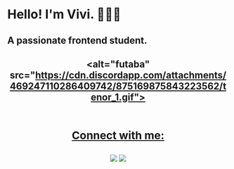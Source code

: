  <h1> Hello! I'm Vivi. 👩🏻‍💻</h1> 
<h2>A passionate frontend student.<h2>
 

  <div align="center">
  
 <alt="futaba" src="https://cdn.discordapp.com/attachments/469247110286409742/875169875843223562/tenor_1.gif">
   <br>
   <br>
  <a href="https://github.com/unverzed">

  
 <h3>Connect with me: </h3>
<a href="https://instagram.com/vivirortega" target="_blank"><img src="https://img.shields.io/badge/-Instagram-%23E4405F?style=for-the-badge&logo=instagram&logoColor=white" target="_blank"></a>
 <a href="https://www.linkedin.com/in/vitoriarortega/" target="_blank"><img src="https://img.shields.io/badge/-LinkedIn-%230077B5?style=for-the-badge&logo=linkedin&logoColor=white" target="_blank"></a> </div>
 

